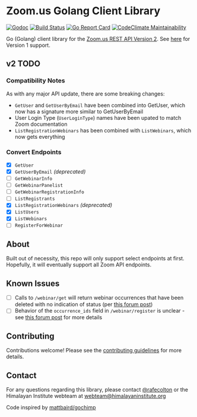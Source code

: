 # Zoom.us Golang Client Library

[![Godoc](https://godoc.org/github.com/himalayan-institute/zoom-lib-golang?status.svg)](https://godoc.org/github.com/himalayan-institute/zoom-lib-golang)
[![Build Status](https://travis-ci.org/himalayan-institute/zoom-lib-golang.svg?branch=master)](https://travis-ci.org/himalayan-institute/zoom-lib-golang)
[![Go Report Card](https://goreportcard.com/badge/github.com/himalayan-institute/zoom-lib-golang)](https://goreportcard.com/report/github.com/himalayan-institute/zoom-lib-golang)
[![CodeClimate Maintainability](https://api.codeclimate.com/v1/badges/55b7484e20c0aaae35d7/maintainability)](https://codeclimate.com/github/himalayan-institute/zoom-lib-golang/maintainability)

Go (Golang) client library for the [Zoom.us REST API Version
2](https://zoom.github.io/api/). See
[here](https://gopkg.in/himalayan-institute/zoom-lib-golang.v1) for
Version 1 support.

## v2 TODO

### Compatibility Notes

As with any major API update, there are some breaking changes:

* `GetUser` and `GetUserByEmail` have been combined into GetUser, which
  now has a signature more similar to GetUserByEmail
* User Login Type (`UserLoginType`) names have been upated to match Zoom
  documentation
* `ListRegistrationWebinars` has been combined with `ListWebinars`,
  which now gets everything

### Convert Endpoints

- [x] `GetUser`
- [x] `GetUserByEmail` *(deprecated)*
- [ ] `GetWebinarInfo`
- [ ] `GetWebinarPanelist`
- [ ] `GetWebinarRegistrationInfo`
- [ ] `ListRegistrants`
- [x] `ListRegistrationWebinars` *(deprecated)*
- [x] `ListUsers`
- [x] `ListWebinars`
- [ ] `RegisterForWebinar`

## About

Built out of necessity, this repo will only support select endpoints at
first. Hopefully, it will eventually support all Zoom API endpoints.

## Known Issues

- [ ] Calls to `/webinar/get` will return webinar occurrences that have
  been deleted with no indication of status (per [this
forum post](https://support.zoom.us/hc/en-us/community/posts/115010565986--webinar-get-returns-deleted-occurrence))
- [ ] Behavior of the `occurrence_ids` field in `/webinar/register` is
  unclear - see [this
forum post](https://support.zoom.us/hc/en-us/community/posts/115019165043-Behavior-of-occurrence-ids-in-webinar-register-?page=1#community_comment_115004843466)
for more details

## Contributing

Contributions welcome! Please see the [contributing
guidelines](CONTRIBUTING.md) for more details.

## Contact

For any questions regarding this library, please contact
[@rafecolton](https://github.com/rafecolton) or the Himalayan Institute
webteam at webteam@himalayaninstitute.org

Code inspired by
[mattbaird/gochimp](https://github.com/mattbaird/gochimp)
